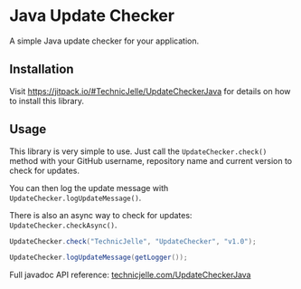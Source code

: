 # Java Update Checker
A simple Java update checker for your application.

## Installation
Visit https://jitpack.io/#TechnicJelle/UpdateCheckerJava for details on how to install this library.

## Usage
This library is very simple to use. Just call the `UpdateChecker.check()` method with your GitHub username,
repository name and current version to check for updates.

You can then log the update message with `UpdateChecker.logUpdateMessage()`.

There is also an async way to check for updates: `UpdateChecker.checkAsync()`.

```java
UpdateChecker.check("TechnicJelle", "UpdateChecker", "v1.0");

UpdateChecker.logUpdateMessage(getLogger());
```

Full javadoc API reference: [technicjelle.com/UpdateCheckerJava](https://technicjelle.com/UpdateCheckerJava/com/technicjelle/UpdateChecker.html)